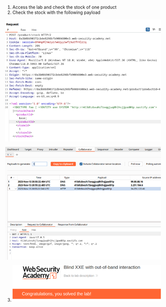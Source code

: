 
1. Access the lab and check the stock of one product
2. Check the stock with the following payload

![](/static/img/Pasted_image_20231113175656.png)

![](/static/img/Pasted_image_20231113175726.png)

3. ![](/static/img/Pasted_image_20231113175632.png)